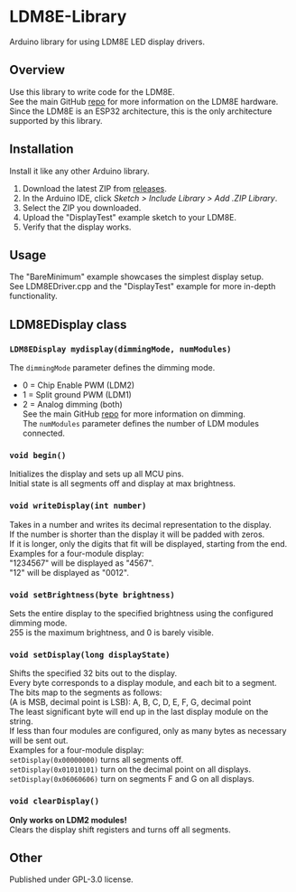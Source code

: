 # LDM8E-Library
Arduino library for using LDM8E LED display drivers. 

## Overview
Use this library to write code for the LDM8E.  
See the main GitHub [repo](https://github.com/ndornseif/LDM8E-LEDDisplayController) for more information on the LDM8E hardware.  
Since the LDM8E is an ESP32 architecture, this is the only architecture supported by this library.

## Installation
Install it like any other Arduino library.
1. Download the latest ZIP from [releases](https://github.com/ndornseif/LDM8E-Library/releases).
2. In the Arduino IDE, click *Sketch > Include Library > Add .ZIP Library*.
3. Select the ZIP you downloaded.
4. Upload the "DisplayTest" example sketch to your LDM8E. 
5. Verify that the display works.

## Usage
The "BareMinimum" example showcases the simplest display setup.  
See LDM8EDriver.cpp and the "DisplayTest" example for more in-depth functionality.

## LDM8EDisplay class
### `LDM8EDisplay mydisplay(dimmingMode, numModules)`  
The `dimmingMode` parameter defines the dimming mode.  
- 0 = Chip Enable PWM (LDM2)  
- 1 = Split ground PWM (LDM1)  
- 2 = Analog dimming (both)  
See the main GitHub [repo](https://github.com/ndornseif/LDM8E-LEDDisplayController) for more information on dimming.  
The `numModules` parameter defines the number of LDM modules connected.  

### `void begin()`  
Initializes the display and sets up all MCU pins.  
Initial state is all segments off and display at max brightness.  
### `void writeDisplay(int number)`  
Takes in a number and writes its decimal representation to the display.  
If the number is shorter than the display it will be padded with zeros.  
If it is longer, only the digits that fit will be displayed, starting from the end.  
Examples for a four-module display:   
"1234567" will be displayed as "4567".  
"12" will be displayed as "0012".  
### `void setBrightness(byte brightness)`  
Sets the entire display to the specified brightness using the configured dimming mode.  
255 is the maximum brightness, and 0 is barely visible.  
### `void setDisplay(long displayState)`  
Shifts the specified 32 bits out to the display.  
Every byte corresponds to a display module, and each bit to a segment.  
The bits map to the segments as follows:  
(A is MSB, decimal point is LSB): A, B, C, D, E, F, G, decimal point   
The least significant byte will end up in the last display module on the string.  
If less than four modules are configured, only as many bytes as necessary will be sent out.  
Examples for a four-module display:   
`setDisplay(0x00000000)` turns all segments off.  
`setDisplay(0x01010101)` turn on the decimal point on all displays.  
`setDisplay(0x06060606)` turn on segments F and G on all displays.  
### `void clearDisplay()`  
**Only works on LDM2 modules!**  
Clears the display shift registers and turns off all segments.   

## Other  
Published under GPL-3.0 license.  